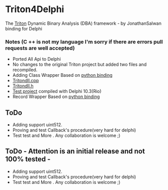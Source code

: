 # Triton4Delphi
  The [Triton](https://github.com/JonathanSalwan/Triton) Dynamic Binary Analysis (DBA) framework - by JonathanSalwan binding for Delphi
  

### Notes (C ++ is not my language I'm sorry if there are errors pull requests are well accepted)
* Ported All Api to Delphi
* No changes to the original Triton project but added two files and recompiled. 
* Adding Class Wrapper Based on [python binding](https://github.com/Pigrecos/Triton/tree/master/src/libtriton/bindings/python)
* [Tritondll.cpp](https://github.com/Pigrecos/Triton4Delphi/tree/master/Triton-C/Triton-C/Triton_Dll/bindings/Delphi)
* [Tritondll.h](https://github.com/Pigrecos/Triton4Delphi/tree/master/Triton-C/Triton-C/Triton_Dll/includes/triton)
* [Test project](https://github.com/Pigrecos/Triton4Delphi/tree/master/Src/Test) compiled with Delphi 10.3(Rio)
* Record Wrapper Based on [python binding](https://github.com/JonathanSalwan/Triton/tree/master/src/libtriton/bindings/python)
  
## ToDo  
  * Adding support uint512.
  * Proving and test Callback's procedure(very hard for delphi)
  * Test test and More . Any collaboration is welcome ;) 
  
## ToDo  - Attention is an initial release and not 100% tested -
  * Adding support uint512.
  * Proving and test Callback's procedure(very hard for delphi)
  * Test test and More . Any collaboration is welcome ;) 

